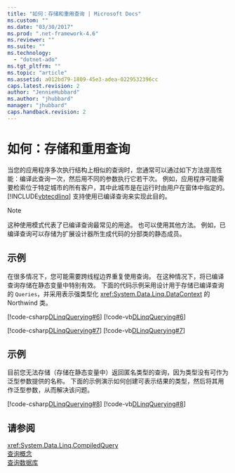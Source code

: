 ```yaml
---
title: "如何：存储和重用查询 | Microsoft Docs"
ms.custom: ""
ms.date: "03/30/2017"
ms.prod: ".net-framework-4.6"
ms.reviewer: ""
ms.suite: ""
ms.technology: 
  - "dotnet-ado"
ms.tgt_pltfrm: ""
ms.topic: "article"
ms.assetid: a012bd79-1809-45e3-adea-0229532396cc
caps.latest.revision: 2
author: "JennieHubbard"
ms.author: "jhubbard"
manager: "jhubbard"
caps.handback.revision: 2
---
```

# 如何：存储和重用查询
当您的应用程序多次执行结构上相似的查询时，您通常可以通过如下方法提高性能：编译此查询一次，然后用不同的参数执行它若干次。  例如，应用程序可能需要检索位于特定城市的所有客户，其中此城市是在运行时由用户在窗体中指定的。  [!INCLUDE[vbtecdlinq](../../../../../../includes/vbtecdlinq-md.md)] 支持使用已编译查询来实现此目的。  
  
> [!NOTE]
>  这种使用模式代表了已编译查询最常见的用途。  也可以使用其他方法。  例如，已编译查询可以存储为扩展设计器所生成代码的分部类的静态成员。  
  
## 示例  
 在很多情况下，您可能需要跨线程边界重复使用查询。  在这种情况下，将已编译查询存储在静态变量中特别有效。  下面的代码示例采用设计用于存储已编译查询的 `Queries`，并采用表示强类型化 <xref:System.Data.Linq.DataContext> 的 Northwind 类。  
  
 [!code-csharp[DLinqQuerying#6](../../../../../../samples/snippets/csharp/VS_Snippets_Data/DLinqQuerying/cs/Program.cs#6)]
 [!code-vb[DLinqQuerying#6](../../../../../../samples/snippets/visualbasic/VS_Snippets_Data/DLinqQuerying/vb/Module1.vb#6)]  
  
 [!code-csharp[DLinqQuerying#7](../../../../../../samples/snippets/csharp/VS_Snippets_Data/DLinqQuerying/cs/Program.cs#7)]
 [!code-vb[DLinqQuerying#7](../../../../../../samples/snippets/visualbasic/VS_Snippets_Data/DLinqQuerying/vb/Module1.vb#7)]  
  
## 示例  
 目前您无法存储（存储在静态变量中）返回匿名类型的查询，因为类型没有可作为泛型参数提供的名称。  下面的示例演示如何创建可表示结果的类型，然后将其用作泛型参数，从而解决该问题。  
  
 [!code-csharp[DLinqQuerying#8](../../../../../../samples/snippets/csharp/VS_Snippets_Data/DLinqQuerying/cs/Program.cs#8)]
 [!code-vb[DLinqQuerying#8](../../../../../../samples/snippets/visualbasic/VS_Snippets_Data/DLinqQuerying/vb/Module1.vb#8)]  
  
## 请参阅  
 <xref:System.Data.Linq.CompiledQuery>   
 [查询概念](../../../../../../docs/framework/data/adonet/sql/linq/query-concepts.md)   
 [查询数据库](../../../../../../docs/framework/data/adonet/sql/linq/querying-the-database.md)
